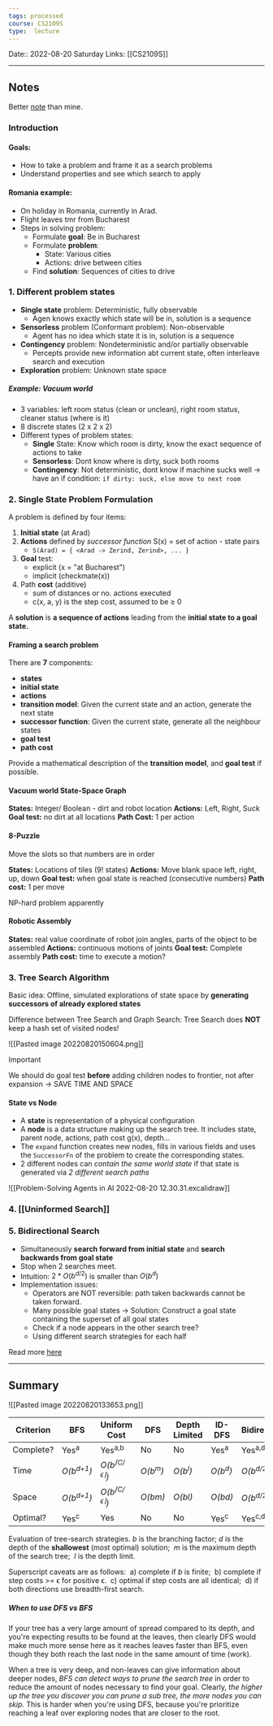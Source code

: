 ```yaml
---
tags: processed
course: CS2109S
type:  lecture
---
```

Date:: 2022-08-20 Saturday
Links: [[CS2109S]]
- - -
## Notes
Better [note](https://github.com/vivin/cse598/blob/master/mt1/AI_midterm_notes.md) than mine.

### Introduction
#### Goals:
- How to take a problem and frame it as a search problems
- Understand properties and see which search to apply

#### Romania example:
- On holiday in Romania, currently in Arad.
- Flight leaves tmr from Bucharest
- Steps in solving problem:
	- Formulate **goal**: Be in Bucharest
	- Formulate **problem**: 
		- State: Various cities
		- Actions: drive between cities
	- Find **solution**: Sequences of cities to drive 

### 1. Different problem states
- **Single state** problem: Deterministic, fully observable
	- Agen knows exactly which state will be in, solution is a sequence
- **Sensorless** problem (Conformant problem): Non-observable
	- Agent has no idea which state it is in, solution is a sequence
- **Contingency** problem: Nondeterministic and/or partially observable 
	- Percepts provide new information abt current state, often interleave search and execution
- **Exploration** problem: Unknown state space 

##### Example: Vacuum world
- 3 variables: left room status (clean or unclean), right room status, cleaner status (where is it)
- 8 discrete states (2 x 2 x 2)
- Different types of problem states:
	- **Single** State: Know which room is dirty, know the exact sequence of actions to take
	- **Sensorless**: Dont know where is dirty, suck both rooms
	- **Contingency**: Not deterministic, dont know if machine sucks well → have an if condition: `if dirty: suck, else move to next room`

### 2. Single State Problem Formulation

A problem is defined by four items:
1. **Initial state** (at Arad)
2. **Actions** defined by *successor function* S(x) = set of action - state pairs
	-  `S(Arad) = { <Arad -> Zerind, Zerind>, ... }` 
3. **Goal** test:
	- explicit (x = "at Bucharest")
	- implicit (checkmate(x))
4. Path **cost** (additive)
	- sum of distances or no. actions executed
	- c(x, a, y) is the step cost, assumed to be $\geq$ 0

A **solution** is **a sequence of actions** leading from the **initial state to a goal state.**

#### Framing a search problem

There are **7** components:
- **states**
- **initial state**
- **actions**
- **transition model**: Given the current state and an action, generate the next state 
- **successor function**: Given the current state, generate all the neighbour states
- **goal test**
- **path cost**

Provide a mathematical description of the **transition model**, and **goal test** if possible.

#### Vacuum world State-Space Graph
**States:** Integer/ Boolean - dirt and robot location
**Actions:** Left, Right, Suck
**Goal test:** no dirt at all locations
**Path Cost:** 1 per action

#### 8-Puzzle
Move the slots so that numbers are in order

**States:** Locations of tiles (9! states)
**Actions:** Move blank space left, right, up, down
**Goal test:** when goal state is reached (consecutive numbers)
**Path cost:** 1 per move

NP-hard problem apparently

#### Robotic Assembly
**States:** real value coordinate of robot join angles, parts of the object to be assembled 
**Actions:** continuous motions of joints
**Goal test:** Complete assembly
**Path cost:** time to execute a motion?

### 3. Tree Search Algorithm
Basic idea: Offline, simulated explorations of state space by **generating successors of already explored states**

Difference between Tree Search and Graph Search: Tree Search does **NOT** keep a hash set of visited nodes!

![[Pasted image 20220820150604.png]]

>[!important]
> We should do goal test **before** adding children nodes to frontier, not after expansion → SAVE TIME AND SPACE

#### State vs Node
- A **state** is representation of a physical configuration
- A **node** is a data structure making up the search tree. It includes state, parent node, actions, path cost g(x), depth...
- The `expand` function creates new nodes, fills in various fields and uses the `SuccessorFn` of the problem to create the corresponding states.
- 2 different nodes can *contain the same world state* if that state is generated via *2 different search paths*

![[Problem-Solving Agents in AI 2022-08-20 12.30.31.excalidraw]]

### 4. [[Uninformed Search]]
### 5. Bidirectional Search

- Simultaneously **search forward from initial state** and **search backwards from goal state**
- Stop when 2 searches meet.
- Intuition: $2 * O(b^{d/2})$ is smaller than $O(b^d)$
- Implementation issues:
	- Operators are NOT reversible: path taken backwards cannot be taken forward.
	- Many possible goal states → Solution: Construct a goal state containing the superset of all goal states
	- Check if a node appears in the other search tree? 
	- Using different search strategies for each half

Read more [here](https://iq.opengenus.org/bidirectional-search/#:~:text=Bidirectional%20Search%20is%20Graph%20Search,for%20other%20applications%20as%20well.)

---
## Summary
![[Pasted image 20220820133653.png]]

  
| **Criterion** | **BFS**            | **Uniform Cost**                            | **DFS**            | **Depth Limited**  | **ID-DFS**         | **Bidirectional**    |
|---------------|--------------------|---------------------------------------------|--------------------|--------------------|--------------------|----------------------|
|   Complete?   | Yes<sup>a</sup>    | Yes<sup>a,b</sup>                           |   No               | No                 | Yes<sup>a</sup>    | Yes<sup>a,d</sup>    |
|     Time      | *O(b<sup>d+1</sup>)* | *O(b*<sup>*$\lceil$C/ϵ$\rceil$*</sup>*)* | *O(b<sup>m</sup>)* | *O(b<sup>l</sup>)* | *O(b<sup>d</sup>)* | *O(b<sup>d/2</sup>)* |
|     Space     | *O(b<sup>d+1</sup>)* | *O(b*<sup>*$\lceil$C/ϵ$\rceil$*</sup>*)* | *O(bm)*            | *O(bl)*            | *O(bd)*            | *O(b<sup>d/2</sup>)* |
|    Optimal?   | Yes<sup>c</sup>    | Yes                                         |   No               | No                 | Yes<sup>c</sup>    | Yes<sup>c,d</sup>    |

Evaluation of tree-search strategies.
_b_ is the branching factor;
_d_ is the depth of the **shallowest** (most optimal) solution; 
_m_ is the maximum depth of the search tree; 
_l_ is the depth limit. 

Superscript caveats are as follows: 
a) complete if _b_ is finite; 
b) complete if step costs >= ϵ for positive ϵ. 
c) optimal if step costs are all identical; 
d) if both directions use breadth-first search.

##### When to use DFS vs BFS
If your tree has a very large amount of spread compared to its depth, and you're expecting results to be found at the leaves, then clearly DFS would make much more sense here as it reaches leaves faster than BFS, even though they both reach the last node in the same amount of time (work).

When a tree is very deep, and non-leaves can give information about deeper nodes, *BFS can detect ways to prune the search tree* in order to reduce the amount of nodes necessary to find your goal. Clearly, *the higher up the tree you discover you can prune a sub tree, the more nodes you can skip.* This is harder when you're using DFS, because you're prioritize reaching a leaf over exploring nodes that are closer to the root.